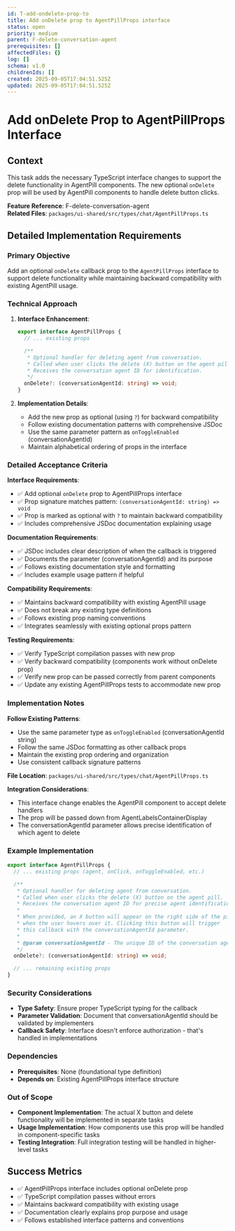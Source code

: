```yaml
---
id: T-add-ondelete-prop-to
title: Add onDelete prop to AgentPillProps interface
status: open
priority: medium
parent: F-delete-conversation-agent
prerequisites: []
affectedFiles: {}
log: []
schema: v1.0
childrenIds: []
created: 2025-09-05T17:04:51.525Z
updated: 2025-09-05T17:04:51.525Z
---
```


# Add onDelete Prop to AgentPillProps Interface

## Context

This task adds the necessary TypeScript interface changes to support the delete functionality in AgentPill components. The new optional `onDelete` prop will be used by AgentPill components to handle delete button clicks.

**Feature Reference**: F-delete-conversation-agent  
**Related Files**: `packages/ui-shared/src/types/chat/AgentPillProps.ts`

## Detailed Implementation Requirements

### Primary Objective

Add an optional `onDelete` callback prop to the `AgentPillProps` interface to support delete functionality while maintaining backward compatibility with existing AgentPill usage.

### Technical Approach

1. **Interface Enhancement**:

   ```typescript
   export interface AgentPillProps {
     // ... existing props

     /**
      * Optional handler for deleting agent from conversation.
      * Called when user clicks the delete (X) button on the agent pill.
      * Receives the conversation agent ID for identification.
      */
     onDelete?: (conversationAgentId: string) => void;
   }
   ```

2. **Implementation Details**:
   - Add the new prop as optional (using `?`) for backward compatibility
   - Follow existing documentation patterns with comprehensive JSDoc
   - Use the same parameter pattern as `onToggleEnabled` (conversationAgentId)
   - Maintain alphabetical ordering of props in the interface

### Detailed Acceptance Criteria

**Interface Requirements**:

- ✅ Add optional `onDelete` prop to AgentPillProps interface
- ✅ Prop signature matches pattern: `(conversationAgentId: string) => void`
- ✅ Prop is marked as optional with `?` to maintain backward compatibility
- ✅ Includes comprehensive JSDoc documentation explaining usage

**Documentation Requirements**:

- ✅ JSDoc includes clear description of when the callback is triggered
- ✅ Documents the parameter (conversationAgentId) and its purpose
- ✅ Follows existing documentation style and formatting
- ✅ Includes example usage pattern if helpful

**Compatibility Requirements**:

- ✅ Maintains backward compatibility with existing AgentPill usage
- ✅ Does not break any existing type definitions
- ✅ Follows existing prop naming conventions
- ✅ Integrates seamlessly with existing optional props pattern

**Testing Requirements**:

- ✅ Verify TypeScript compilation passes with new prop
- ✅ Verify backward compatibility (components work without onDelete prop)
- ✅ Verify new prop can be passed correctly from parent components
- ✅ Update any existing AgentPillProps tests to accommodate new prop

### Implementation Notes

**Follow Existing Patterns**:

- Use the same parameter type as `onToggleEnabled` (conversationAgentId string)
- Follow the same JSDoc formatting as other callback props
- Maintain the existing prop ordering and organization
- Use consistent callback signature patterns

**File Location**: `packages/ui-shared/src/types/chat/AgentPillProps.ts`

**Integration Considerations**:

- This interface change enables the AgentPill component to accept delete handlers
- The prop will be passed down from AgentLabelsContainerDisplay
- The conversationAgentId parameter allows precise identification of which agent to delete

### Example Implementation

```typescript
export interface AgentPillProps {
  // ... existing props (agent, onClick, onToggleEnabled, etc.)

  /**
   * Optional handler for deleting agent from conversation.
   * Called when user clicks the delete (X) button on the agent pill.
   * Receives the conversation agent ID for precise agent identification.
   *
   * When provided, an X button will appear on the right side of the pill
   * when the user hovers over it. Clicking this button will trigger
   * this callback with the conversationAgentId parameter.
   *
   * @param conversationAgentId - The unique ID of the conversation agent to delete
   */
  onDelete?: (conversationAgentId: string) => void;

  // ... remaining existing props
}
```

### Security Considerations

- **Type Safety**: Ensure proper TypeScript typing for the callback
- **Parameter Validation**: Document that conversationAgentId should be validated by implementers
- **Callback Safety**: Interface doesn't enforce authorization - that's handled in implementations

### Dependencies

- **Prerequisites**: None (foundational type definition)
- **Depends on**: Existing AgentPillProps interface structure

### Out of Scope

- **Component Implementation**: The actual X button and delete functionality will be implemented in separate tasks
- **Usage Implementation**: How components use this prop will be handled in component-specific tasks
- **Testing Integration**: Full integration testing will be handled in higher-level tasks

## Success Metrics

- ✅ AgentPillProps interface includes optional onDelete prop
- ✅ TypeScript compilation passes without errors
- ✅ Maintains backward compatibility with existing usage
- ✅ Documentation clearly explains prop purpose and usage
- ✅ Follows established interface patterns and conventions
